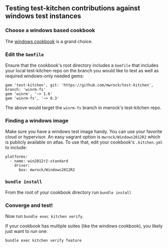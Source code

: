 ## Testing test-kitchen contributions against windows test instances

### Choose a windows based cookbook
The [windows cookbook](https://github.com/chef-cookbooks/windows) is a grand choice.

### Edit the `Gemfile` 
Ensure that the cookbook's root directory includes a `Gemfile` that includes your local test-kitchen repo on the branch you would like to test as well as required windows-only needed gems:
```
gem 'test-kitchen', git: 'https://github.com/mwrock/test-kitchen', branch: 'winrm-fs'
gem 'winrm', '~> 1.6'
gem 'winrm-fs', '~> 0.3'
```
The above would target the `winrm-fs` branch in mwrock's test-kitchen repo.

### Finding a windows image
Make sure you have a windows test image handy. You can use your favorite cloud or hypervisor. An easy vagrant option is `mwrock/Windows2012R2` which is publicly available on atlas. To use that, edit your cookbook's `.kitchen.yml` to include:
```
platforms:
  - name: win2012r2-standard
    driver:
      box: mwrock/Windows2012R2
```

### `bundle install`

From the root of your cookbook directory run `bundle install`

### Converge and test!

Now run `bundle exec kitchen verify`.

If your cookbook has multiple suites (like the windows cookbook), you likely just want to run one:
```
bundle exec kitchen verify feature
```
